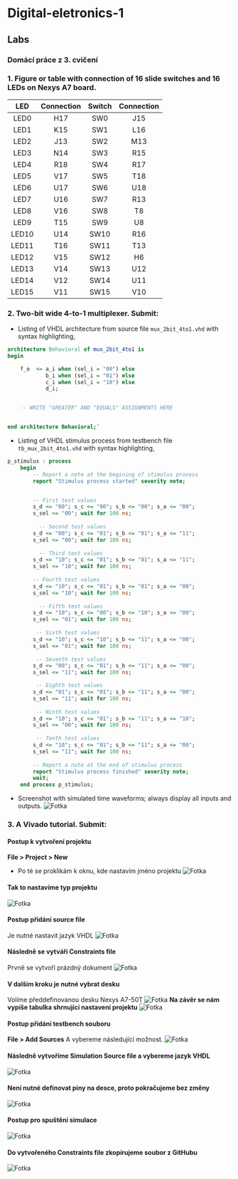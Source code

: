 # Digital-eletronics-1

## Labs

### Domácí práce z 3. cvičení

### 1. Figure or table with connection of 16 slide switches and 16 LEDs on Nexys A7 board.

| **LED** | **Connection** | **Switch** | **Connection** | 
| :-: | :-: | :-: | :-: |
| LED0 | H17 | SW0 | J15 |
| LED1 | K15 | SW1 | L16 |
| LED2 | J13 | SW2 | M13 |
| LED3 | N14 | SW3 | R15 |
| LED4 | R18 | SW4 | R17 |
| LED5 | V17 | SW5 | T18 |
| LED6 | U17 | SW6 | U18 |
| LED7 | U16 | SW7 | R13 |
| LED8 | V16 | SW8 | T8 |
| LED9 | T15 | SW9 | U8 |
| LED10 | U14 | SW10 | R16 |
| LED11 | T16 | SW11 | T13 |
| LED12 | V15 | SW12 | H6 |
| LED13 | V14 | SW13 | U12 |
| LED14 | V12 | SW14 | U11 |
| LED15 | V11 | SW15 | V10 |

### 2. Two-bit wide 4-to-1 multiplexer. Submit:

* Listing of VHDL architecture from source file `mux_2bit_4to1.vhd` with syntax highlighting,

```vhdl
architecture Behavioral of mux_2bit_4to1 is
begin

    f_o  <= a_i when (sel_i = "00") else 
            b_i when (sel_i = "01") else
            c_i when (sel_i = "10") else
            d_i;


    -- WRITE "GREATER" AND "EQUALS" ASSIGNMENTS HERE


end architecture Behavioral;¨
```
* Listing of VHDL stimulus process from testbench file `tb_mux_2bit_4to1.vhd` with syntax highlighting,

```vhdl
p_stimulus : process
    begin
        -- Report a note at the begining of stimulus process
        report "Stimulus process started" severity note;


        -- First test values
        s_d <= "00"; s_c <= "00"; s_b <= "00"; s_a <= "00";
        s_sel <= "00"; wait for 100 ns;
        
          -- Second test values
        s_d <= "00"; s_c <= "01"; s_b <= "01"; s_a <= "11";
        s_sel <= "00"; wait for 100 ns;
        
          -- Third test values
        s_d <= "10"; s_c <= "01"; s_b <= "01"; s_a <= "11";
        s_sel <= "10"; wait for 100 ns;
      
        -- Fourth test values
        s_d <= "10"; s_c <= "01"; s_b <= "01"; s_a <= "00";
        s_sel <= "10"; wait for 100 ns;
        
          -- Fifth test values
        s_d <= "10"; s_c <= "00"; s_b <= "10"; s_a <= "00";
        s_sel <= "01"; wait for 100 ns;
        
         -- Sixth test values
        s_d <= "10"; s_c <= "10"; s_b <= "11"; s_a <= "00";
        s_sel <= "01"; wait for 100 ns;
        
         -- Seventh test values
        s_d <= "00"; s_c <= "01"; s_b <= "11"; s_a <= "00";
        s_sel <= "11"; wait for 100 ns;

         -- Eighth test values
        s_d <= "01"; s_c <= "01"; s_b <= "11"; s_a <= "00";
        s_sel <= "11"; wait for 100 ns;
        
         -- Ninth test values
        s_d <= "10"; s_c <= "01"; s_b <= "11"; s_a <= "10";
        s_sel <= "00"; wait for 100 ns;
        
         -- Tenth test values
        s_d <= "10"; s_c <= "01"; s_b <= "11"; s_a <= "00";
        s_sel <= "11"; wait for 100 ns;
        
        -- Report a note at the end of stimulus process
        report "Stimulus process finished" severity note;
        wait;
    end process p_stimulus;
```
* Screenshot with simulated time waveforms; always display all inputs and outputs.
![Fotka](DE1_obr.png)

### 3. A Vivado tutorial. Submit:
#### Postup k vytvoření projektu
**File > Project > New**
* Po té se proklikám k oknu, kde nastavím jméno projektu
![Fotka](DE1_Tutorial/obr1.png)
#### Tak to nastavíme typ projektu
![Fotka](DE1_Tutorial/obr2.png)
#### Postup přidání source file
Je nutné nastavit jazyk VHDL
![Fotka](DE1_Tutorial/obr3.png)
#### Následně se vytváří Constraints file
Prvně se vytvoří prázdný dokument
![Fotka](DE1_Tutorial/obr4.png)
#### V dalším kroku je nutné vybrat desku
Volíme předdefinovanou desku Nexys A7-50T
![Fotka](DE1_Tutorial/obr5.png)
**Na závěr se nám vypíše tabulka shrnující nastavení projektu**
![Fotka](DE1_Tutorial/obr6.png)

#### Postup přidání testbench souboru
**File > Add Sources**
A vybereme následující možnost.
![Fotka](DE1_Tutorial/obr7.png)

#### Následně vytvoříme Simulation Source file a vybereme jazyk VHDL
![Fotka](DE1_Tutorial/obr8.png)
#### Není nutné definovat piny na desce, proto pokračujeme bez změny
![Fotka](DE1_Tutorial/obr9.png)

#### Postup pro spuštění simulace
![Fotka](DE1_Tutorial/obr10.png)

#### Do vytvořeného Constraints file zkopírujeme soubor z GitHubu
![Fotka](DE1_Tutorial/obr11.png)
